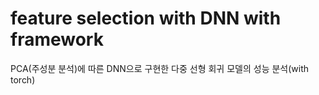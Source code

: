 # feature selection with DNN with framework
PCA(주성분 분석)에 따른 DNN으로 구현한 다중 선형 회귀 모델의 성능 분석(with torch)

